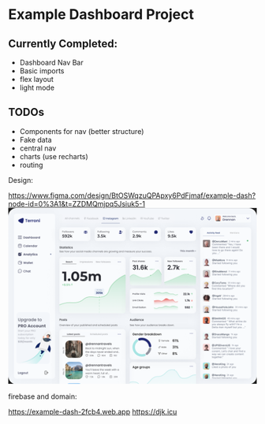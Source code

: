 # Example Dashboard Project

## Currently Completed:

  * Dashboard Nav Bar
  * Basic imports
  * flex layout
  * light mode

## TODOs
  * Components for nav (better structure)
  * Fake data
  * central nav
  * charts (use recharts)
  * routing

Design:

https://www.figma.com/design/BtOSWqzuQPApxy6PdFjmaf/example-dash?node-id=0%3A1&t=ZZDMQmjpq5Jsiuk5-1
![example dashboard](./example-dash.png)

firebase and domain:

https://example-dash-2fcb4.web.app
https://djk.icu
